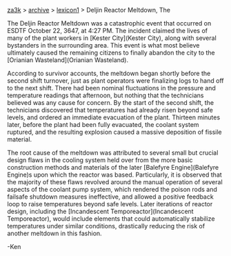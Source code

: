 [za3k](/) > [archive](/archive) > [lexicon1](/archive/lexicon1) > Deljin Reactor Meltdown, The

The Deljin Reactor Meltdown was a catastrophic event that occurred on ESDTF October 22, 3647, at 4:27 PM. The incident claimed the lives of many of the plant workers in [Kester City](Kester City), along with several bystanders in the surrounding area. This event is what most believe ultimately caused the remaining citizens to finally abandon the city to the [Orianian Wasteland](Orianian Wasteland). 

According to survivor accounts, the meltdown began shortly before the second shift turnover, just as plant operators were finalizing logs to hand off to the next shift. There had been nominal fluctuations in the pressure and temperature readings that afternoon, but nothing that the technicians believed was any cause for concern. By the start of the second shift, the technicians discovered that temperatures had already risen beyond safe levels, and ordered an immediate evacuation of the plant. Thirteen minutes later, before the plant had been fully evacuated, the coolant system ruptured, and the resulting explosion caused a massive deposition of fissile material.

The root cause of the meltdown was attributed to several small but crucial design flaws in the cooling system held over from the more basic construction methods and materials of the later [Balefyre Engine](Balefyre Engine)s upon which the reactor was based. Particularly, it is observed that the majority of these flaws revolved around the manual operation of several aspects of the coolant pump system, which rendered the poison rods and failsafe shutdown measures ineffective, and allowed a positive feedback loop to raise temperatures beyond safe levels. Later iterations of reactor design, including the [Incandescent Temporeactor](Incandescent Temporeactor), would include elements that could automatically stabilize temperatures under similar conditions, drastically reducing the risk of another meltdown in this fashion.

-Ken

